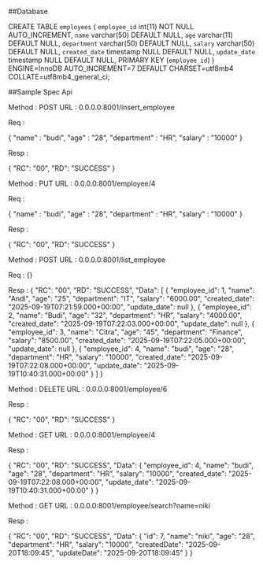 ##Database

CREATE TABLE `employees` (
  `employee_id` int(11) NOT NULL AUTO_INCREMENT,
  `name` varchar(50) DEFAULT NULL,
  `age` varchar(11) DEFAULT NULL,
  `department` varchar(50) DEFAULT NULL,
  `salary` varchar(50) DEFAULT NULL,
  `created_date` timestamp NULL DEFAULT NULL,
  `update_date` timestamp NULL DEFAULT NULL,
  PRIMARY KEY (`employee_id`)
) ENGINE=InnoDB AUTO_INCREMENT=7 DEFAULT CHARSET=utf8mb4 COLLATE=utf8mb4_general_ci;

##Sample Spec Api

Method : POST 
URL : 0.0.0.0:8001/insert_employee

Req : 

{
    "name" : "budi",
    "age"  : "28",
    "department" : "HR",
    "salary" : "10000"
}

Resp : 

{
    "RC": "00",
    "RD": "SUCCESS"
}


Method : PUT 
URL : 0.0.0.0:8001/employee/4

Req : 

{
    "name" : "budi",
    "age"  : "28",
    "department" : "HR",
    "salary" : "10000"
}

Resp :

{
    "RC": "00",
    "RD": "SUCCESS"
}

Method : POST 
URL : 0.0.0.0:8001/list_employee

Req : 
{}

Resp :
{
    "RC": "00",
    "RD": "SUCCESS",
    "Data": [
        {
            "employee_id": 1,
            "name": "Andi",
            "age": "25",
            "department": "IT",
            "salary": "6000.00",
            "created_date": "2025-09-19T07:21:59.000+00:00",
            "update_date": null
        },
        {
            "employee_id": 2,
            "name": "Budi",
            "age": "32",
            "department": "HR",
            "salary": "4000.00",
            "created_date": "2025-09-19T07:22:03.000+00:00",
            "update_date": null
        },
        {
            "employee_id": 3,
            "name": "Citra",
            "age": "45",
            "department": "Finance",
            "salary": "8500.00",
            "created_date": "2025-09-19T07:22:05.000+00:00",
            "update_date": null
        },
        {
            "employee_id": 4,
            "name": "budi",
            "age": "28",
            "department": "HR",
            "salary": "10000",
            "created_date": "2025-09-19T07:22:08.000+00:00",
            "update_date": "2025-09-19T10:40:31.000+00:00"
        }
    ]
}

Method : DELETE 
URL : 0.0.0.0:8001/employee/6

Resp :

{
    "RC": "00",
    "RD": "SUCCESS"
}

Method : GET 
URL : 0.0.0.0:8001/employee/4

Resp :

{
    "RC": "00",
    "RD": "SUCCESS",
    "Data": {
        "employee_id": 4,
        "name": "budi",
        "age": "28",
        "department": "HR",
        "salary": "10000",
        "created_date": "2025-09-19T07:22:08.000+00:00",
        "update_date": "2025-09-19T10:40:31.000+00:00"
    }
}

Method : GET 
URL : 0.0.0.0:8001/employee/search?name=niki

Resp :

{
    "RC": "00",
    "RD": "SUCCESS",
    "Data": {
        "id": 7,
        "name": "niki",
        "age": "28",
        "department": "HR",
        "salary": "10000",
        "createdDate": "2025-09-20T18:09:45",
        "updateDate": "2025-09-20T18:09:45"
    }
}




